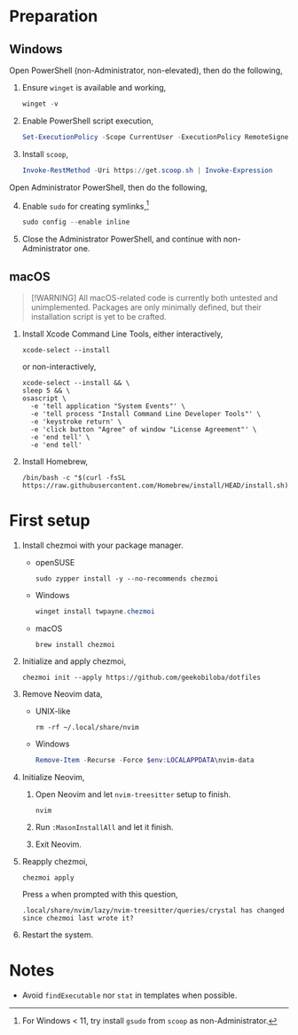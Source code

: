 #   Preparation

##  Windows

Open PowerShell (non-Administrator, non-elevated),
then do the following,

1.  Ensure `winget` is available and working,

    ```powershell
    winget -v
    ```

2.  Enable PowerShell script execution,

    ```powershell
    Set-ExecutionPolicy -Scope CurrentUser -ExecutionPolicy RemoteSigned
    ```

3.  Install `scoop`,

    ```powershell
    Invoke-RestMethod -Uri https://get.scoop.sh | Invoke-Expression
    ```

Open Administrator PowerShell, then do the following,

4.  Enable `sudo` for creating symlinks,[^sudo]

    ```powershell
    sudo config --enable inline
    ```

5.  Close the Administrator PowerShell,
    and continue with non-Administrator one.

[^sudo]: For Windows < 11,
try install `gsudo` from `scoop` as non-Administrator.

##  macOS

>   [!WARNING]
>   All macOS-related code is currently both untested and unimplemented.
>   Packages are only minimally defined,
>   but their installation script is yet to be crafted.

1.  Install Xcode Command Line Tools,
    either interactively,

    ```shell
    xcode-select --install
    ```

    or non-interactively,

    ```shell
    xcode-select --install && \
    sleep 5 && \
    osascript \
      -e 'tell application "System Events"' \
      -e 'tell process "Install Command Line Developer Tools"' \
      -e 'keystroke return' \
      -e 'click button "Agree" of window "License Agreement"' \
      -e 'end tell' \
      -e 'end tell'
    ```

2.  Install Homebrew,

    ```shell
    /bin/bash -c "$(curl -fsSL https://raw.githubusercontent.com/Homebrew/install/HEAD/install.sh)"
    ```

#   First setup

1.  Install chezmoi with your package manager.

    -   openSUSE

        ```shell
        sudo zypper install -y --no-recommends chezmoi
        ```

    -   Windows

        ```powershell
        winget install twpayne.chezmoi
        ```

    -   macOS

        ```shell
        brew install chezmoi
        ```

2.  Initialize and apply chezmoi,

    ```shell
    chezmoi init --apply https://github.com/geekobiloba/dotfiles
    ```

3.  Remove Neovim data,

    -   UNIX-like

        ```shell
        rm -rf ~/.local/share/nvim
        ```

    -   Windows

        ```powershell
        Remove-Item -Recurse -Force $env:LOCALAPPDATA\nvim-data
        ```

4.  Initialize Neovim,

    1.  Open Neovim and let `nvim-treesitter` setup to finish.

        ```shell
        nvim
        ```

    2.  Run `:MasonInstallAll` and let it finish.
    3.  Exit Neovim.

5.  Reapply chezmoi,

    ```shell
    chezmoi apply
    ```

    Press `a` when prompted with this question,

    ```
    .local/share/nvim/lazy/nvim-treesitter/queries/crystal has changed since chezmoi last wrote it?
    ```

6.  Restart the system.

#   Notes

-   Avoid `findExecutable` nor `stat` in templates when possible.

